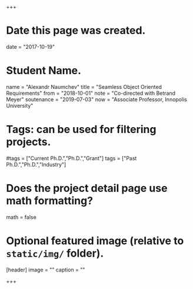 +++
# Date this page was created.
date = "2017-10-19"

# Student Name.
name = "Alexandr Naumchev"
title = "Seamless Object Oriented Requirements"
from = "2018-10-01"
note = "Co-directed with Betrand Meyer"
soutenance = "2019-07-03"
now = "Associate Professor, Innopolis University"

# Tags: can be used for filtering projects.
#tags = ["Current Ph.D.","Ph.D.","Grant"]
tags = ["Past Ph.D.","Ph.D.","Industry"]

# Does the project detail page use math formatting?
math = false

# Optional featured image (relative to `static/img/` folder).
[header]
image = ""
caption = ""

+++
